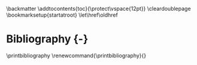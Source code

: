 \backmatter
\addtocontents{toc}{\protect\vspace{12pt}}
\cleardoublepage
\bookmarksetup{startatroot} 
\let\href\oldhref


# Bibliography {-}

<div id="refs"></div>

\printbibliography
\renewcommand{\printbibliography}{}

